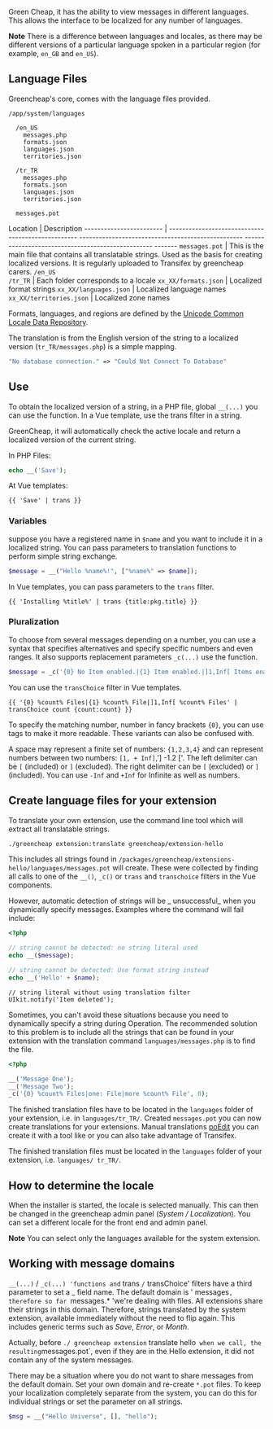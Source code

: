 <p class="uk-article-lead"> Green Cheap, it has the ability to view messages in different languages. This allows the interface to be localized for any number of languages. </p>

**Note** There is a difference between languages and locales, as there may be different versions of a particular language spoken in a particular region (for example, `en_GB` and `en_US`).


## Language Files

Greencheap's core, comes with the language files provided.

```
/app/system/languages

  /en_US
    messages.php
    formats.json
    languages.json
    territories.json

  /tr_TR
    messages.php
    formats.json
    languages.json
    territories.json

  messages.pot
```

Location                  | Description
------------------------ | -------------------------------------------------- -------------------------------------------------- -------------------------------------------------- -------
`messages.pot` | This is the main file that contains all translatable strings. Used as the basis for creating localized versions. It is regularly uploaded to Transifex by greencheap carers.
`/en_US` <br> `/tr_TR` | Each folder corresponds to a locale
`xx_XX/formats.json` | Localized format strings
`xx_XX/languages.json` | Localized language names
`xx_XX/territories.json` | Localized zone names

Formats, languages, and regions are defined by the [Unicode Common Locale Data Repository](http://cldr.unicode.org/).

The translation is from the English version of the string to a localized version (`tr_TR/messages.php`) is a simple mapping.

```php
"No database connection." => "Could Not Connect To Database"
```

## Use

To obtain the localized version of a string, in a PHP file, global `__(...)` you can use the function. In a Vue template, use the trans filter in a string.

GreenCheap, it will automatically check the active locale and return a localized version of the current string.

In PHP Files:

```php
echo __('Save');
```

At Vue templates:

```vue
{{ 'Save' | trans }}
```

### Variables

suppose you have a registered name in `$name` and you want to include it in a localized string. You can pass parameters to translation functions to perform simple string exchange.

```php
$message = __("Hello %name%!", ["%name%" => $name]);
```

In Vue templates, you can pass parameters to the `trans` filter.

```vue
{{ 'Installing %title%' | trans {title:pkg.title} }}
```

### Pluralization

To choose from several messages depending on a number, you can use a syntax that specifies alternatives and specify specific numbers and even ranges. It also supports replacement parameters  `_c(...)` use the function.

```php
$message = _c('{0} No Item enabled.|{1} Item enabled.|]1,Inf[ Items enabled.', count($ids))
```

You can use the `transChoice` filter in Vue templates.

```vue
{{ '{0} %count% Files|{1} %count% File|]1,Inf[ %count% Files' | transChoice count {count:count} }}
```

To specify the matching number, number in fancy brackets `{0}`, you can use tags to make it more readable. These variants can also be confused with.

A space may represent a finite set of numbers: `{1,2,3,4}` and can represent numbers between two numbers: `[1, + Inf]`,'] -1.2 ['. The left delimiter can be `[` (included) or `]` (excluded). The right delimiter can be `[` (excluded) or `]` (included). You can use `-Inf` and `+Inf` for Infinite as well as numbers.

## Create language files for your extension
To translate your own extension, use the command line tool which will extract all translatable strings.

```bash
./greencheap extension:translate greencheap/extension-hello
```

This includes all strings found in `/packages/greencheap/extensions-hello/languages/messages.pot` will create. These were collected by finding all calls to one of the `__()`, `_c()` or `trans` and `transchoice` filters in the Vue components.

However, automatic detection of strings will be _ unsuccessful_ when you dynamically specify messages. Examples where the command will fail include:

```php
<?php

// string cannot be detected: no string literal used
echo __($message);

// string cannot be detected: Use format string instead
echo __('Hello' + $name);
```

```vue
// string literal without using translation filter
UIkit.notify('Item deleted');
```

Sometimes, you can't avoid these situations because you need to dynamically specify a string during Operation. The recommended solution to this problem is to include all the strings that can be found in your extension with the translation command `languages/messages.php` is to find the file.

```php
<?php

__('Message One');
__('Message Two');
_c('{0} %count% Files|one: File|more %count% File', 0);
```

The finished translation files have to be located in the `languages` folder of your extension, i.e. in `languages/tr_TR/`.
Created  `messages.pot` you can now create translations for your extensions. Manual translations [poEdit](http://www.poedit.net) you can create it with a tool like or you can also take advantage of Transifex.

The finished translation files must be located in the `languages` folder of your extension, i.e.  `languages/ tr_TR/`.

## How to determine the locale

When the installer is started, the locale is selected manually. This can then be changed in the greencheap admin panel (_System / Localization_). You can set a different locale for the front end and admin panel.

**Note** You can select only the languages available for the system extension.

## Working with message domains

`__(...)` / `_c(...) 'functions and` trans ` / ` transChoice' filters have a third parameter to set a _ field name. The default domain is ' messages`, therefore so far `messages.* 'we're dealing with files. All extensions share their strings in this domain. Therefore, strings translated by the system extension, available immediately without the need to flip again. This includes generic terms such as _Save_, _Error_, or _Month_.

Actually, before `./ greencheap extension` translate hello`  when we call, the resulting `messages.pot`, even if they are in the Hello extension, it did not contain any of the system messages.

There may be a situation where you do not want to share messages from the default domain. Set your own domain and re-create `*.pot` files. To keep your localization completely separate from the system, you can do this for individual strings or set the parameter on all strings.

```php
$msg = __("Hello Universe", [], "hello");
```